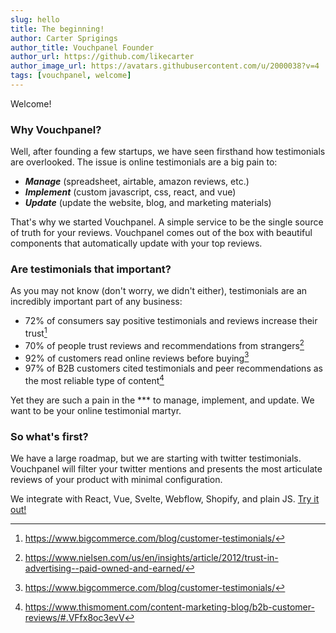 ```yaml
---
slug: hello
title: The beginning!
author: Carter Sprigings
author_title: Vouchpanel Founder
author_url: https://github.com/likecarter
author_image_url: https://avatars.githubusercontent.com/u/2000038?v=4
tags: [vouchpanel, welcome]
---
```


Welcome!

### Why Vouchpanel?

Well, after founding a few startups, we have seen firsthand how testimonials are overlooked. The issue is online testimonials are a big pain to:

- **_Manage_** (spreadsheet, airtable, amazon reviews, etc.)
- **_Implement_** (custom javascript, css, react, and vue)
- **_Update_** (update the website, blog, and marketing materials)

That's why we started Vouchpanel. A simple service to be the single source of truth for your reviews. Vouchpanel comes out of the box with beautiful components that automatically update with your top reviews.

### Are testimonials that important?

As you may not know (don't worry, we didn't either), testimonials are an incredibly important part of any business:

- 72% of consumers say positive testimonials and reviews increase their trust[^1]
- 70% of people trust reviews and recommendations from strangers[^2]
- 92% of customers read online reviews before buying[^3]
- 97% of B2B customers cited testimonials and peer recommendations as the most reliable type of content[^4]

Yet they are such a pain in the \*\*\* to manage, implement, and update. We want to be your online testimonial martyr.

### So what's first?

We have a large roadmap, but we are starting with twitter testimonials. Vouchpanel will filter your twitter mentions and presents the most articulate reviews of your product with minimal configuration.

We integrate with React, Vue, Svelte, Webflow, Shopify, and plain JS. [Try it out!](https://app.vouchpanel.com/)

[^1]: https://www.bigcommerce.com/blog/customer-testimonials/
[^2]: https://www.nielsen.com/us/en/insights/article/2012/trust-in-advertising--paid-owned-and-earned/
[^3]: https://www.bigcommerce.com/blog/customer-testimonials/
[^4]: https://www.thismoment.com/content-marketing-blog/b2b-customer-reviews/#.VFfx8oc3evV
